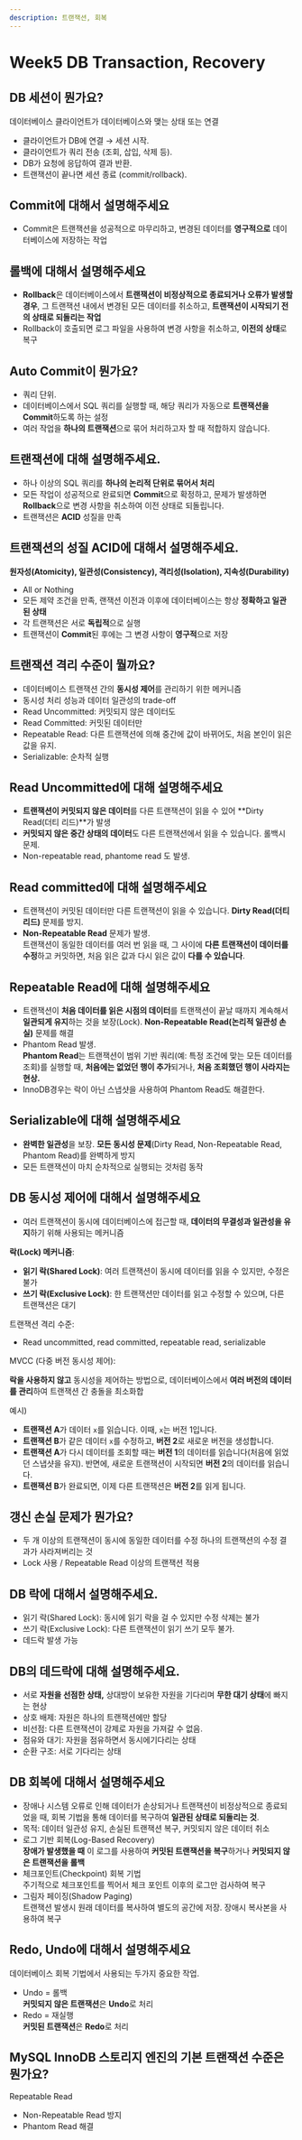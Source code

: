 ```yaml
---
description: 트랜잭션, 회복
---
```


# Week5 DB Transaction, Recovery

## DB 세션이 뭔가요?

데이터베이스 클라이언트가 데이터베이스와 맺는 상태 또는 연결

* 클라이언트가 DB에 연결 → 세션 시작.
* 클라이언트가 쿼리 전송 (조회, 삽입, 삭제 등).
* DB가 요청에 응답하여 결과 반환.
* 트랜잭션이 끝나면 세션 종료 (commit/rollback).



## Commit에 대해서 설명해주세요

* Commit은 트랜잭션을 성공적으로 마무리하고, 변경된 데이터를 **영구적으로** 데이터베이스에 저장하는 작업



## 롤백에 대해서 설명해주세요

* **Rollback**은 데이터베이스에서 **트랜잭션이 비정상적으로 종료되거나 오류가 발생할 경우**, 그 트랜잭션 내에서 변경된 모든 데이터를 취소하고, **트랜잭션이 시작되기 전의 상태로 되돌리는 작업**
* Rollback이 호출되면 로그 파일을 사용하여 변경 사항을 취소하고, **이전의 상태**로 복구



## Auto Commit이 뭔가요?

* 쿼리 단위.
* 데이터베이스에서 SQL 쿼리를 실행할 때, 해당 쿼리가 자동으로 **트랜잭션을 Commit**하도록 하는 설정
* 여러 작업을 **하나의 트랜잭션**으로 묶어 처리하고자 할 때 적합하지 않습니다.



## 트랜잭션에 대해 설명해주세요.

* 하나 이상의 SQL 쿼리를 **하나의 논리적 단위로 묶어서 처리**
* 모든 작업이 성공적으로 완료되면 **Commit**으로 확정하고, 문제가 발생하면 **Rollback**으로 변경 사항을 취소하여 이전 상태로 되돌립니다.
* 트랜잭션은 **ACID** 성질을 만족



## 트랜잭션의 성질 ACID에 대해서 설명해주세요.

**원자성(Atomicity), 일관성(Consistency), 격리성(Isolation), 지속성(Durability)**

* All or Nothing
* 모든 제약 조건을 만족, 랜잭션 이전과 이후에 데이터베이스는 항상 **정확하고 일관된 상태**
* 각 트랜잭션은 서로 **독립적**으로 실행
* 트랜잭션이 **Commit**된 후에는 그 변경 사항이 **영구적**으로 저장



## 트랜잭션 격리 수준이 뭘까요?

* 데이터베이스 트랜잭션 간의 **동시성 제어**를 관리하기 위한 메커니즘
* 동시성 처리 성능과 데이터 일관성의 trade-off
* Read Uncommitted: 커밋되지 않은 데이터도
* Read Committed: 커밋된 데이터만
* Repeatable Read: 다른 트랜잭션에 의해 중간에 값이 바뀌어도, 처음 본인이 읽은 값을 유지.
* Serializable: 순차적 실행



## Read Uncommitted에 대해 설명해주세요

* **트랜잭션이 커밋되지 않은 데이터**를 다른 트랜잭션이 읽을 수 있어 **Dirty Read(더티 리드)**가 발생
* **커밋되지 않은 중간 상태의 데이터**도 다른 트랜잭션에서 읽을 수 있습니다. 롤백시 문제.
* Non-repeatable read, phantome read 도 발생.



## Read committed에 대해 설명해주세요

* 트랜잭션이 커밋된 데이터만 다른 트랜잭션이 읽을 수 있습니다. **Dirty Read(더티 리드)** 문제를 방지.
* **Non-Repeatable Read** 문제가 발생.\
  트랜잭션이 동일한 데이터를 여러 번 읽을 때, 그 사이에 **다른 트랜잭션이 데이터를 수정**하고 커밋하면, 처음 읽은 값과 다시 읽은 값이 **다를 수 있습니다**.



## Repeatable Read에 대해 설명해주세요

* 트랜잭션이 **처음 데이터를 읽은 시점의 데이터**를 트랜잭션이 끝날 때까지 계속해서 **일관되게 유지**하는 것을 보장(Lock). **Non-Repeatable Read(논리적 일관성 손실)** 문제를 해결
* Phantom Read 발생.\
  **Phantom Read**는 트랜잭션이 범위 기반 쿼리(예: 특정 조건에 맞는 모든 데이터를 조회)를 실행할 때, **처음에는 없었던 행이 추가**되거나, **처음 조회했던 행이 사라지는 현상.**
* InnoDB경우는 락이 아닌 스냅샷을 사용하여 Phantom Read도 해결한다.



## Serializable에 대해 설명해주세요

* **완벽한 일관성**을 보장. **모든 동시성 문제**(Dirty Read, Non-Repeatable Read, Phantom Read)를 완벽하게 방지
* 모든 트랜잭션이 마치 순차적으로 실행되는 것처럼 동작



## DB 동시성 제어에 대해서 설명해주세요

* 여러 트랜잭션이 동시에 데이터베이스에 접근할 때, **데이터의 무결성과 일관성을 유지**하기 위해 사용되는 메커니즘

**락(Lock) 메커니즘**:

* **읽기 락(Shared Lock)**: 여러 트랜잭션이 동시에 데이터를 읽을 수 있지만, 수정은 불가
* **쓰기 락(Exclusive Lock)**: 한 트랜잭션만 데이터를 읽고 수정할 수 있으며, 다른 트랜잭션은 대기

트랜잭션 격리 수준:

* Read uncommitted, read committed, repeatable read, serializable

MVCC (다중 버전 동시성 제어):

**락을 사용하지 않고** 동시성을 제어하는 방법으로, 데이터베이스에서 **여러 버전의 데이터를 관리**하여 트랜잭션 간 충돌을 최소화합

예시)

* **트랜잭션 A**가 데이터 `x`를 읽습니다. 이때, `x`는 버전 1입니다.
* **트랜잭션 B**가 같은 데이터 `x`를 수정하고, **버전 2**로 새로운 버전을 생성합니다.
* **트랜잭션 A**가 다시 데이터를 조회할 때는 **버전 1**의 데이터를 읽습니다(처음에 읽었던 스냅샷을 유지). 반면에, 새로운 트랜잭션이 시작되면 **버전 2**의 데이터를 읽습니다.
* **트랜잭션 B**가 완료되면, 이제 다른 트랜잭션은 **버전 2**를 읽게 됩니다.



## 갱신 손실 문제가 뭔가요?

* 두 개 이상의 트랜잭션이 동시에 동일한 데이터를 수정 하나의 트랜잭션의 수정 결과가 사라져버리는 것
* Lock 사용 / Repeatable Read 이상의 트랜잭션 적용



## DB 락에 대해서 설명해주세요.

* 읽기 락(Shared Lock): 동시에 읽기 락을 걸 수 있지만 수정 삭제는 불가
* 쓰기 락(Exclusive Lock): 다른 트랜잭션이 읽기 쓰기 모두 불가.
* 데드락 발생 가능



## DB의 데드락에 대해 설명해주세요.

* 서로 **자원을 선점한 상태,** 상대방이 보유한 자원을 기다리며 **무한 대기 상태**에 빠지는 현상
* 상호 배제: 자원은 하나의 트랜잭션에만 할당
* 비선점: 다른 트랜잭션이 강제로 자원을 가져갈 수 없음.
* 점유와 대기: 자원을 점유하면서 동시에기다리는 상태
* 순환 구조: 서로 기다리는 상태



## DB 회복에 대해서 설명해주세요

* 장애나 시스템 오류로 인해 데이터가 손상되거나 트랜잭션이 비정상적으로 종료되었을 때, 회복 기법을 통해 데이터를 복구하여 **일관된 상태로 되돌리는 것**.
* 목적: 데이터 일관성 유지, 손실된 트랜잭션 복구, 커밋되지 않은 데이터 취소
* 로그 기반 회복(Log-Based Recovery)\
  **장애가 발생했을 때** 이 로그를 사용하여 **커밋된 트랜잭션을 복구**하거나 **커밋되지 않은 트랜잭션을 롤백**
* 체크포인트(Checkpoint) 회복 기법\
  주기적으로 체크포인트를 찍어서 체크 포인트 이후의 로그만 검사하여 복구
* 그림자 페이징(Shadow Paging)\
  트랜잭션 발생시 원래 데이터를 복사하여 별도의 공간에 저장. 장애시 복사본을 사용하여 복구



## Redo, Undo에 대해서 설명해주세요

데이터베이스 회복 기법에서 사용되는 두가지 중요한 작업.

* Undo = 롤백\
  **커밋되지 않은 트랜잭션**은 **Undo**로 처리
* Redo = 재실행\
  **커밋된 트랜잭션**은 **Redo**로 처리



## MySQL InnoDB 스토리지 엔진의 기본 트랜잭션 수준은 뭔가요?

Repeatable Read

* Non-Repeatable Read 방지
* Phantom Read 해결
